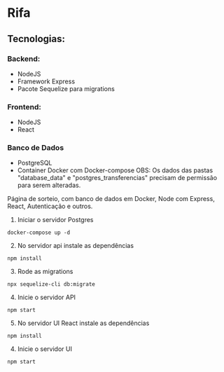 # Rifa
## Tecnologias:

### Backend:
- NodeJS
- Framework Express
- Pacote Sequelize para migrations

### Frontend:
- NodeJS
- React

### Banco de Dados
- PostgreSQL
- Container Docker com Docker-compose
OBS: Os dados das pastas "database_data" e "postgres_transferencias" precisam de permissão para serem alteradas.  
  

Página de sorteio, com banco de dados em Docker, Node com Express, React, Autenticação e outros.


1. Iniciar o servidor Postgres
```
docker-compose up -d
```

2. No servidor api instale as dependências
```
npm install
```

3. Rode as migrations
```
npx sequelize-cli db:migrate
```

4. Inicie o servidor API

```
npm start
```

5. No servidor UI React instale as dependências
```
npm install
```

4. Inicie o servidor UI

```
npm start
```







